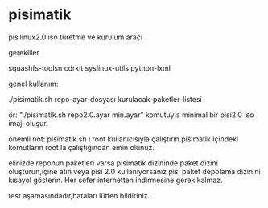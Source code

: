 # pisimatik
pisilinux2.0 iso türetme ve kurulum aracı

gerekliler

squashfs-toolsn
cdrkit
syslinux-utils
python-lxml

genel kullanım:

./pisimatik.sh       repo-ayar-dosyası      kurulacak-paketler-listesi 

ör: "./pisimatik.sh repo2.0.ayar min.ayar" komutuyla minimal bir pisi2.0 iso imajı oluşur.


önemli not:
pisimatik.sh ı root kullanıcısıyla çalıştırın.pisimatik içindeki komutların root la çalıştığından emin olunuz.

elinizde reponun paketleri varsa pisimatik dizininde paket dizini oluşturun,içine atın veya pisi 2.0 kullanıyorsanız pisi paket depolama dizinini kısayol gösterin. 
Her sefer internetten indirmesine gerek kalmaz. 

test aşamasındadır,hataları lütfen bildiriniz.